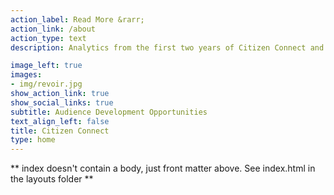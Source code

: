 ```yaml
---
action_label: Read More &rarr;
action_link: /about
action_type: text
description: Analytics from the first two years of Citizen Connect and opportunities to take it through the future.

image_left: true
images:
- img/revoir.jpg
show_action_link: true
show_social_links: true
subtitle: Audience Development Opportunities
text_align_left: false
title: Citizen Connect
type: home
---
```


** index doesn't contain a body, just front matter above.
See index.html in the layouts folder **
